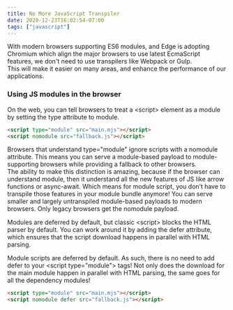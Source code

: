 ```yaml
---
title: No More JavaScript Transpiler
date: 2020-12-23T16:02:54-07:00
tags: ["javascript"]
---
```


With modern browsers supporting ES6 modules, and Edge is adopting Chromium which align the major browsers to use latest EcmaScript features, we don't need to use transpilers like Webpack or Gulp.  
This will make it easier on many areas, and enhance the performance of our applications.  

<!--more-->

### Using JS modules in the browser

On the web, you can tell browsers to treat a \<script\> element as a module by setting the type attribute to module.

```html
<script type="module" src="main.mjs"></script>
<script nomodule src="fallback.js"></script>
```

Browsers that understand type="module" ignore scripts with a nomodule attribute. This means you can serve a module-based payload to module-supporting browsers while providing a fallback to other browsers.  
The ability to make this distinction is amazing, because if the browser can understand module, then it understand all the new features of JS like arrow functions or async-await.  Which means for module script, you don’t have to transpile those features in your module bundle anymore! You can serve smaller and largely untranspiled module-based payloads to modern browsers. Only legacy browsers get the nomodule payload.

Modules are deferred by default, but classic \<script\> blocks the HTML parser by default. You can work around it by adding the defer attribute, which ensures that the script download happens in parallel with HTML parsing.


Module scripts are deferred by default. As such, there is no need to add defer to your \<script type="module"\> tags! Not only does the download for the main module happen in parallel with HTML parsing, the same goes for all the dependency modules!

```html
<script type="module" src="main.mjs"></script>
<script nomodule defer src="fallback.js"></script>
```
